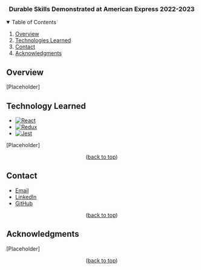 <a name="readme-top"></a>


<h3 align="center">Durable Skills Demonstrated at American Express 2022-2023</h3>


<!-- TABLE OF CONTENTS -->
<details open="open">
  <summary>Table of Contents</summary>
  <ol>
    <li><a href="#overview">Overview</a></li>
    <li><a href="#technology">Technologies Learned</a></li>
    <li><a href="#contact">Contact</a></li>
    <li><a href="#acknowledgments">Acknowledgments</a></li>
  </ol>
</details>


<!-- Overview -->
## Overview

[Placeholder]



<!-- Tech Learned Section -->
## Technology Learned

* [![React][React.js]][React-url]
* [![Redux][Redux.js]][Redux-url]
* [![Jest][Jest.io]][Jest-url]


[Placeholder]

<p align="center">(<a href="#readme-top">back to top</a>)</p>


<!-- CONTACT -->
## Contact

- <a href="mailto:jmbliberato@gmail.com">Email</a>
- [LinkedIn](https://www.linkedin.com/in/jo-anne-mae-liberato-84920123b/)
- [GitHub](https://github.com/joannembl)

<p align="center">(<a href="#readme-top">back to top</a>)</p>



<!-- ACKNOWLEDGMENTS -->
## Acknowledgments

[Placeholder]

<p align="center">(<a href="#readme-top">back to top</a>)</p>

<!-- MARKDOWN LINKS & IMAGES -->
<!-- https://www.markdownguide.org/basic-syntax/#reference-style-links -->
[React.js]: https://www.metaltoad.com/sites/default/files/styles/large_personal_photo_870x500_/public/reactlogo_4.png?itok=LXFHZrKJ
[React-url]: https://reactjs.org/
[Redux.js]: https://upload.wikimedia.org/wikipedia/commons/3/30/Redux_Logo.png
[Redux-url]: https://react-redux.js.org/
[Jest.io]: https://res.cloudinary.com/practicaldev/image/fetch/s--hg5Zd_7j--/c_imagga_scale,f_auto,fl_progressive,h_900,q_auto,w_1600/https://dev-to-uploads.s3.amazonaws.com/uploads/articles/qbdtx1uq6a52l4vzfnil.png
[Jest-url]: https://jestjs.io/